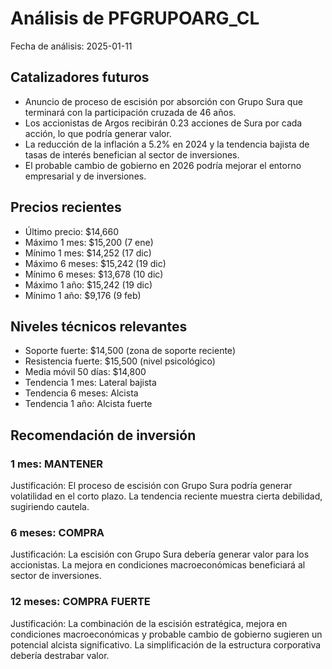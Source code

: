 # Análisis de PFGRUPOARG_CL
Fecha de análisis: 2025-01-11

## Catalizadores futuros
- Anuncio de proceso de escisión por absorción con Grupo Sura que terminará con la participación cruzada de 46 años.
- Los accionistas de Argos recibirán 0.23 acciones de Sura por cada acción, lo que podría generar valor.
- La reducción de la inflación a 5.2% en 2024 y la tendencia bajista de tasas de interés benefician al sector de inversiones.
- El probable cambio de gobierno en 2026 podría mejorar el entorno empresarial y de inversiones.

## Precios recientes
- Último precio: $14,660
- Máximo 1 mes: $15,200 (7 ene)
- Mínimo 1 mes: $14,252 (17 dic)
- Máximo 6 meses: $15,242 (19 dic)
- Mínimo 6 meses: $13,678 (10 dic)
- Máximo 1 año: $15,242 (19 dic)
- Mínimo 1 año: $9,176 (9 feb)

## Niveles técnicos relevantes
- Soporte fuerte: $14,500 (zona de soporte reciente)
- Resistencia fuerte: $15,500 (nivel psicológico)
- Media móvil 50 días: $14,800
- Tendencia 1 mes: Lateral bajista
- Tendencia 6 meses: Alcista
- Tendencia 1 año: Alcista fuerte

## Recomendación de inversión

### 1 mes: MANTENER
Justificación: El proceso de escisión con Grupo Sura podría generar volatilidad en el corto plazo. La tendencia reciente muestra cierta debilidad, sugiriendo cautela.

### 6 meses: COMPRA
Justificación: La escisión con Grupo Sura debería generar valor para los accionistas. La mejora en condiciones macroeconómicas beneficiará al sector de inversiones.

### 12 meses: COMPRA FUERTE
Justificación: La combinación de la escisión estratégica, mejora en condiciones macroeconómicas y probable cambio de gobierno sugieren un potencial alcista significativo. La simplificación de la estructura corporativa debería destrabar valor.
